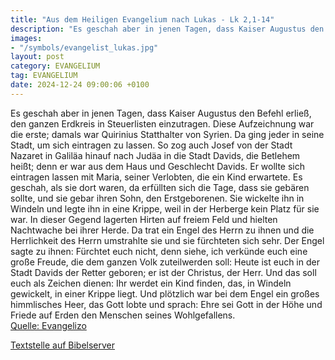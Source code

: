 ```yaml
---
title: "Aus dem Heiligen Evangelium nach Lukas - Lk 2,1-14"
description: "Es geschah aber in jenen Tagen, dass Kaiser Augustus den Befehl erließ, den ganzen Erdkreis in Steuerlisten einzutragen. Diese Aufzeichnung war die erste; damals war Quirinius Statthalter von Syrien. Da ging jeder in seine Stadt, um sich eintragen zu lassen. So zog auch Josef von...."
images:
- "/symbols/evangelist_lukas.jpg"
layout: post
category: EVANGELIUM
tag: EVANGELIUM
date: 2024-12-24 09:00:06 +0100
---
```

Es geschah aber in jenen Tagen, dass Kaiser Augustus den Befehl erließ, den ganzen Erdkreis in Steuerlisten einzutragen.
Diese Aufzeichnung war die erste; damals war Quirinius Statthalter von Syrien.
Da ging jeder in seine Stadt, um sich eintragen zu lassen.
So zog auch Josef von der Stadt Nazaret in Galiläa hinauf nach Judäa in die Stadt Davids, die Betlehem heißt; denn er war aus dem Haus und Geschlecht Davids.<!--more-->
Er wollte sich eintragen lassen mit Maria, seiner Verlobten, die ein Kind erwartete.
Es geschah, als sie dort waren, da erfüllten sich die Tage, dass sie gebären sollte,
und sie gebar ihren Sohn, den Erstgeborenen. Sie wickelte ihn in Windeln und legte ihn in eine Krippe, weil in der Herberge kein Platz für sie war.
In dieser Gegend lagerten Hirten auf freiem Feld und hielten Nachtwache bei ihrer Herde.
Da trat ein Engel des Herrn zu ihnen und die Herrlichkeit des Herrn umstrahlte sie und sie fürchteten sich sehr.
Der Engel sagte zu ihnen: Fürchtet euch nicht, denn siehe, ich verkünde euch eine große Freude, die dem ganzen Volk zuteilwerden soll:
Heute ist euch in der Stadt Davids der Retter geboren; er ist der Christus, der Herr.
Und das soll euch als Zeichen dienen: Ihr werdet ein Kind finden, das, in Windeln gewickelt, in einer Krippe liegt.
Und plötzlich war bei dem Engel ein großes himmlisches Heer, das Gott lobte und sprach:
Ehre sei Gott in der Höhe und Friede auf Erden den Menschen seines Wohlgefallens.<br>
[Quelle: Evangelizo](https://evangeliumtagfuertag.org/DE/gospel)

[Textstelle auf Bibelserver](https://www.bibleserver.com/EU/Lukas2,1-14)
